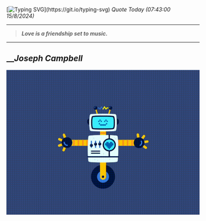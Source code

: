 [![Typing SVG](https://readme-typing-svg.herokuapp.com?font=Press+Start+2P&color=C2F784&size=35&width=900&height=100&lines=Hello+World%2C+I'm+Hung+!)](https://git.io/typing-svg) 
_Quote Today (07:43:00 15/8/2024)_
___
>**_Love is a friendship set to music._**
___

## __**_Joseph Campbell_**

![RobotDance](src/assets/images/robot-dancing-dribble.gif?style=center)
